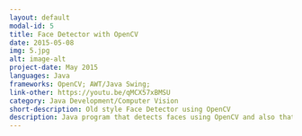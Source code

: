 ```yaml
---
layout: default
modal-id: 5
title: Face Detector with OpenCV
date: 2015-05-08
img: 5.jpg
alt: image-alt
project-date: May 2015
languages: Java
frameworks: OpenCV; AWT/Java Swing; 
link-other: https://youtu.be/qMCX57xBMSU
category: Java Development/Computer Vision
short-description: Old style Face Detector using OpenCV
description: Java program that detects faces using OpenCV and also that can pixelate the image to lower resolutions
---
```

